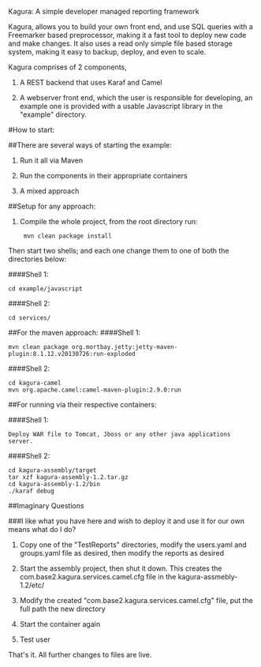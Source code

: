 Kagura: A simple developer managed reporting framework

Kagura, allows you to build your own front end, and use SQL queries with a Freemarker based preprocessor, making it a
fast tool to deploy new code and make changes. It also uses a read only simple file based storage system, making it easy
to backup, deploy, and even to scale.

Kagura comprises of 2 components,

1. A REST backend that uses Karaf and Camel

2. A webserver front end, which the user is responsible for developing, an example one is provided with a usable Javascript library in the "example" directory.


#How to start:

##There are several ways of starting the example:

1. Run it all via Maven

2. Run the components in their appropriate containers

3. A mixed approach

##Setup for any approach:

1. Compile the whole project, from the root directory run:

        mvn clean package install

Then start two shells; and each one change them to one of both the directories below:

####Shell 1:

    cd example/javascript

####Shell 2:

    cd services/

##For the maven approach:
####Shell 1:

    mvn clean package org.mortbay.jetty:jetty-maven-plugin:8.1.12.v20130726:run-exploded

####Shell 2:

    cd kagura-camel
    mvn org.apache.camel:camel-maven-plugin:2.9.0:run

##For running via their respective containers:

####Shell 1:

    Deploy WAR file to Tomcat, Jboss or any other java applications server.

####Shell 2:

    cd kagura-assembly/target
    tar xzf kagura-assembly-1.2.tar.gz
    cd kagura-assembly-1.2/bin
    ./karaf debug

##Imaginary Questions

###I like what you have here and wish to deploy it and use it for our own means what do I do?

1. Copy one of the "TestReports" directories, modify the users.yaml and groups.yaml file as desired, then modify the reports as desired

2. Start the assembly project, then shut it down. This creates the com.base2.kagura.services.camel.cfg file in the kagura-assmebly-1.2/etc/

3. Modify the created "com.base2.kagura.services.camel.cfg" file, put the full path the new directory

4. Start the container again

5. Test user

That's it. All further changes to files are live.
